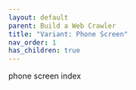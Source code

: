 ```yaml
---
layout: default
parent: Build a Web Crawler
title: "Variant: Phone Screen"
nav_order: 1
has_children: true
---
```


phone screen index